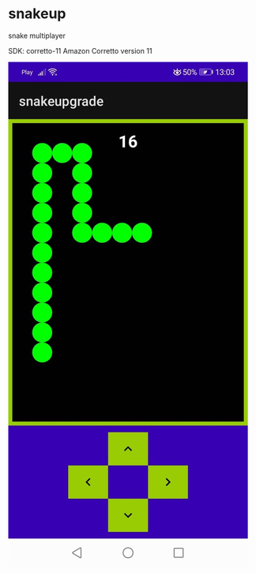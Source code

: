 # snakeup
snake multiplayer

SDK: corretto-11 Amazon Corretto version 11

![My Image](images/snakeup_gameplay.jpeg)